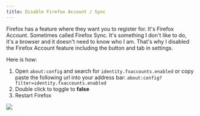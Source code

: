```yaml
---
title: Disable Firefox Account / Sync
---
```


Firefox has a feature where they want you to register for. It's Firefox Account. Sometimes called Firefox Sync. It's something I don't like to do, it's a browser and it doesn't need to know who I am. That's why I disabled the Firefox Account feature including the button and tab in settings.

Here is how:

1. Open `about:config` and search for `identity.fxaccounts.enabled` or copy paste the following url into your address bar: `about:config?filter=identity.fxaccounts.enabled`
2. Double click to toggle to **false**
3. Restart Firefox

![](/images/posts/disable-firefox-account/firefox-settings.png)
